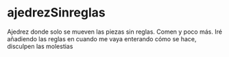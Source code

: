 # ajedrezSinreglas
Ajedrez donde solo se mueven las piezas sin reglas. Comen y poco más.
Iré añadiendo las reglas en cuando me vaya enterando cómo se hace, disculpen las molestias
